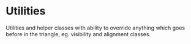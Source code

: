 # Utilities

Utilities and helper classes with ability to override anything which goes before in the triangle, eg. visibility and alignment classes.